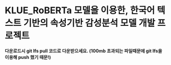 # KLUE_RoBERTa 모델을 이용한, 한국어 텍스트 기반의 속성기반 감성분석 모델 개발 프로젝트

**다운로드시 git lfs pull 코드로 다운받으세요. (100mb 초과되는 파일때문에 git lfs을 이용해 push 했기 때문!)** 

